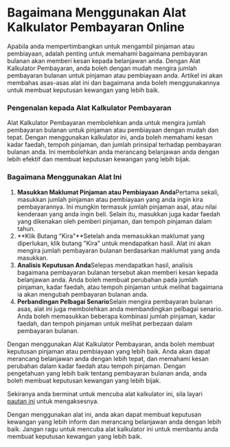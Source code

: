 Bagaimana Menggunakan Alat Kalkulator Pembayaran Online
=======================================================

Apabila anda mempertimbangkan untuk mengambil pinjaman atau pembiayaan, adalah penting untuk memahami bagaimana pembayaran bulanan akan memberi kesan kepada belanjawan anda. Dengan Alat Kalkulator Pembayaran, anda boleh dengan mudah mengira jumlah pembayaran bulanan untuk pinjaman atau pembiayaan anda. Artikel ini akan membahas asas-asas alat ini dan bagaimana anda boleh menggunakannya untuk membuat keputusan kewangan yang lebih baik.

### Pengenalan kepada Alat Kalkulator Pembayaran

Alat Kalkulator Pembayaran membolehkan anda untuk mengira jumlah pembayaran bulanan untuk pinjaman atau pembiayaan dengan mudah dan tepat. Dengan menggunakan kalkulator ini, anda boleh memahami kesan kadar faedah, tempoh pinjaman, dan jumlah prinsipal terhadap pembayaran bulanan anda. Ini membolehkan anda merancang belanjawan anda dengan lebih efektif dan membuat keputusan kewangan yang lebih bijak.

### Bagaimana Menggunakan Alat Ini

1. **Masukkan Maklumat Pinjaman atau Pembiayaan Anda**Pertama sekali, masukkan jumlah pinjaman atau pembiayaan yang anda ingin kira pembayarannya. Ini mungkin termasuk jumlah pinjaman asal, atau nilai kenderaan yang anda ingin beli. Selain itu, masukkan juga kadar faedah yang dikenakan oleh pemberi pinjaman, dan tempoh pinjaman dalam tahun.
2. **Klik Butang "Kira"**Setelah anda memasukkan maklumat yang diperlukan, klik butang "Kira" untuk mendapatkan hasil. Alat ini akan mengira jumlah pembayaran bulanan berdasarkan maklumat yang anda masukkan.
3. **Analisis Keputusan Anda**Selepas mendapatkan hasil, analisis bagaimana pembayaran bulanan tersebut akan memberi kesan kepada belanjawan anda. Anda boleh membuat perubahan pada jumlah pinjaman, kadar faedah, atau tempoh pinjaman untuk melihat bagaimana ia akan mengubah pembayaran bulanan anda.
4. **Perbandingan Pelbagai Senario**Selain mengira pembayaran bulanan asas, alat ini juga membolehkan anda membandingkan pelbagai senario. Anda boleh memasukkan beberapa kombinasi jumlah pinjaman, kadar faedah, dan tempoh pinjaman untuk melihat perbezaan dalam pembayaran bulanan.

Dengan menggunakan Alat Kalkulator Pembayaran, anda boleh membuat keputusan pinjaman atau pembiayaan yang lebih baik. Anda akan dapat merancang belanjawan anda dengan lebih tepat, dan memahami kesan perubahan dalam kadar faedah atau tempoh pinjaman. Dengan pengetahuan yang lebih baik tentang pembayaran bulanan anda, anda boleh membuat keputusan kewangan yang lebih bijak.

Sekiranya anda berminat untuk mencuba alat kalkulator ini, sila layari [pautan ini](https://www.onlinecalculatorsfree.com/ms/financial/payments-calculator.html) untuk mengaksesnya.

Dengan menggunakan alat ini, anda akan dapat membuat keputusan kewangan yang lebih inform dan merancang belanjawan anda dengan lebih baik. Jangan ragu untuk mencuba alat kalkulator ini untuk membantu anda membuat keputusan kewangan yang lebih baik.